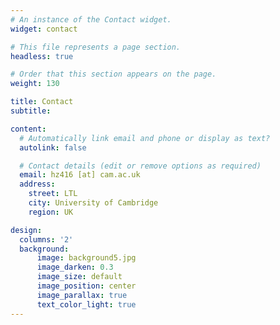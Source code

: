 ```yaml
---
# An instance of the Contact widget.
widget: contact

# This file represents a page section.
headless: true

# Order that this section appears on the page.
weight: 130

title: Contact
subtitle:

content:
  # Automatically link email and phone or display as text?
  autolink: false

  # Contact details (edit or remove options as required)
  email: hz416 [at] cam.ac.uk
  address:
    street: LTL
    city: University of Cambridge
    region: UK

design:
  columns: '2'
  background: 
      image: background5.jpg
      image_darken: 0.3
      image_size: default
      image_position: center
      image_parallax: true
      text_color_light: true
---
```


